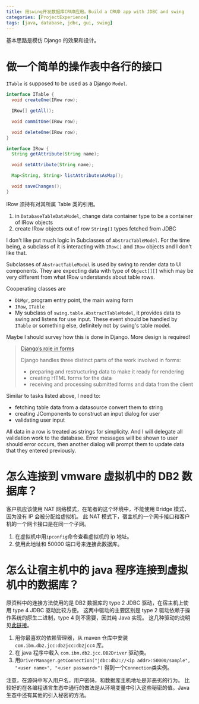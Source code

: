 ```yaml
---
title: 用swing开发数据库CRUD应用。Build a CRUD app with JDBC and swing
categories: [ProjectExperience]
tags: [java, database, jdbc, gui, swing]
---
```


基本思路是模仿 Django 的效果和设计。

# 做一个简单的操作表中各行的接口

`ITable` is supposed to be used as a Django `Model`.

```java
interface ITable {
  void createOne(IRow row);

  IRow[] getAll();

  void commitOne(IRow row);

  void deleteOne(IRow row);
}

interface IRow {
  String getAttribute(String name);

  void setAttribute(String name);

  Map<String, String> listAttributesAsMap();

  void saveChanges();
}
```

IRow 须持有对其所属 Table 类的引用。

1. in `DatabaseTableDataModel`, change data container type to be a container of
   IRow objects
2. create IRow objects out of row `String[]` types fetched from JDBC

I don't like put much logic in Subclasses of `AbstracTableModel`. For the time being,
a subclass of it is interacting with `IRow[]` and `IRow` objects and I don't like that.

Subclasses of `AbstractTableModel` is used by swing to render data to UI components.
They are expecting data with type of `Object[][]` which may be very different from what
IRow understands about table rows.

Cooperating classes are

- `DbMgr`, program entry point, the main waing form
- `IRow`, `ITable`
- My subclass of `swing.table.AbstractTableModel`, it provides data to swing and listens for
  use input. These event should be handled by `ITable` or something else, definitely not by
  swing's table model.

Maybe I should survey how this is done in Django. More design is required!

> [Django’s role in forms](https://docs.djangoproject.com/en/4.1/topics/forms/#django-s-role-in-forms)
>
> Django handles three distinct parts of the work involved in forms:
>
> - preparing and restructuring data to make it ready for rendering
> - creating HTML forms for the data
> - receiving and processing submitted forms and data from the client

Similar to tasks listed above, I need to:

- fetching table data from a datasource convert them to string
- creating JComponents to construct an input dialog for user
- validating user input

All data in a row is treated as strings for simplicity.
And I will delegate all validation work to the database. Error messages will be shown to user should error occurs,
then another dialog will prompt them to update data that they entered previously.

# 怎么连接到 vmware 虚拟机中的 DB2 数据库？

客户机应该使用 NAT 网络模式，在笔者的这个环境中，不能使用 Bridge 模式，因为没有 IP 会被分配给虚拟机。
此 NAT 模式下，宿主机的一个网卡接口和客户机的一个网卡接口是在同一个子网。

1. 在虚拟机中用`ipconfig`命令查看虚拟机的 ip 地址。
2. 使用此地址和 50000 端口号来连接此数据库。

# 怎么让宿主机中的 java 程序连接到虚拟机中的数据库？

原资料中的连接方法使用的是 DB2 数据库的 type 2 JDBC 驱动，在宿主机上使用 type 4 JDBC 驱动比较方便。
这两中驱动的主要区别是 type 2 驱动依赖于操作系统的原生二进制，type 4 则不需要，因其纯 Java 实现。
这几种驱动的说明见[此链接](https://www.ibm.com/docs/en/db2/9.7?topic=apis-supported-drivers-jdbc-sqlj)。

1. 用你最喜欢的依赖管理器，从 maven 仓库中安装 `com.ibm.db2.jcc:db2jcc:db2jcc4` 库。
2. 在 java 程序中载入 `com.ibm.db2.jcc.DB2Driver` 驱动类。
3. 用`DriverManager.getConnection("jdbc:db2://<ip addr>:50000/sample", "<user name>", "<user password>")`
   得到一个`Connection`类实例。

注意，在源码中写入用户名，用户密码，和数据库主机地址是非恶劣的行为。
比较好的在各编程语言生态中通行的做法是从环境变量中引入这些秘密的值。Java 生态中还有其他的引入秘密的方法。
